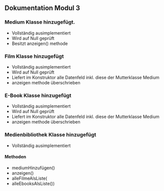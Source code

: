 ## Dokumentation Modul 3

### Medium Klasse hinzugefügt.

- Vollständig ausimplementiert
- Wird auf Null geprüft
- Besitzt anzeigen() methode

### Film Klasse hinzugefügt

- Vollständig ausimplementiert
- Wird auf Null geprüft
- Liefert im Konstruktor alle Datenfeld inkl. diese der Mutterklasse Medium
- anzeigen methode überschrieben

### E-Book Klasse hinzugefügt

- Vollständig ausimplementiert
- Wird auf Null geprüft
- Liefert im Konstruktor alle Datenfeld inkl. diese der Mutterklasse Medium
- anzeigen methode überschrieben

### Medienbibliothek Klasse hinzugefügt

- Vollständig ausimplementiert

#### Methoden

- mediumHinzufügen()
- anzeigen()
- alleFilmeAlsListe(
- alleEbooksAlsListe())